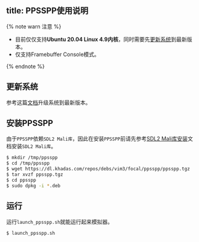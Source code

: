 title: PPSSPP使用说明
---

{% note warn 注意 %}

* 目前仅仅支持**Ubuntu 20.04 Linux 4.9内核**，同时需要先[更新系统](/linux/zh-cn/vim1/UpgradeSystem.html)到最新版本。
* 仅支持Framebuffer Console模式。

{% endnote %}

## 更新系统

参考这篇[文档](/linux/zh-cn/vim1/UpgradeSystem.html)升级系统到最新版本。


## 安装PPSSPP

由于`PPSSPP`依赖`SDL2 Mali库`，因此在安装`PPSSPP`前请先参考[SDL2 Mali库安装](/linux/zh-cn/vim3/Sdl2.html)文档安装`SDL2 Mali库`。

```sh
$ mkdir /tmp/ppsspp
$ cd /tmp/ppsspp
$ wget https://dl.khadas.com/repos/debs/vim3/focal/ppsspp/ppsspp.tgz
$ tar xvzf ppsspp.tgz
$ cd ppsspp 
$ sudo dpkg -i *.deb
```


## 运行

运行`launch_ppsspp.sh`就能运行起来模拟器。

```sh
$ launch_ppsspp.sh
```


